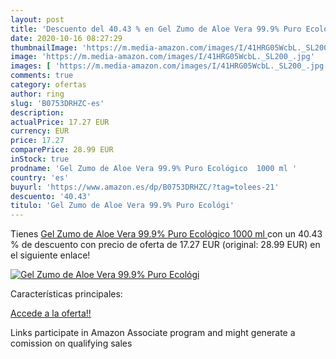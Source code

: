 ```yaml
---
layout: post
title: 'Descuento del 40.43 % en Gel Zumo de Aloe Vera 99.9% Puro Ecológi'
date: 2020-10-16 08:27:29
thumbnailImage: 'https://m.media-amazon.com/images/I/41HRG05WcbL._SL200_.jpg'
image: 'https://m.media-amazon.com/images/I/41HRG05WcbL._SL200_.jpg'
images: [ 'https://m.media-amazon.com/images/I/41HRG05WcbL._SL200_.jpg' ]
comments: true
category: ofertas
author: ring
slug: 'B0753DRHZC-es'
description:
actualPrice: 17.27 EUR
currency: EUR
price: 17.27
comparePrice: 28.99 EUR
inStock: true
prodname: 'Gel Zumo de Aloe Vera 99.9% Puro Ecológico  1000 ml '
country: 'es'
buyurl: 'https://www.amazon.es/dp/B0753DRHZC/?tag=tolees-21'
descuento: '40.43'
titulo: 'Gel Zumo de Aloe Vera 99.9% Puro Ecológi'
---
```


Tienes [Gel Zumo de Aloe Vera 99.9% Puro Ecológico  1000 ml ](https://www.amazon.es/dp/B0753DRHZC/?tag=tolees-21) con un 40.43 % de descuento con precio de oferta de 17.27 EUR (original: 28.99 EUR) en el siguiente enlace!

[![Gel Zumo de Aloe Vera 99.9% Puro Ecológi](https://m.media-amazon.com/images/I/41HRG05WcbL._SL200_.jpg)](https://www.amazon.es/dp/B0753DRHZC/?tag=tolees-21)

Características principales:


[Accede a la oferta!!](https://www.amazon.es/dp/B0753DRHZC/?tag=tolees-21)

Links participate in Amazon Associate program and might generate a comission on qualifying sales


